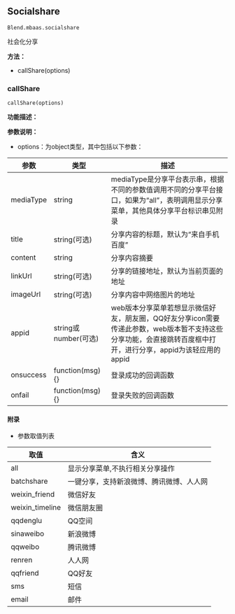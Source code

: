 ## Socialshare ##
    Blend.mbaas.socialshare

社会化分享

**方法：**

- callShare(options) 

<h3 class="socialshare"> callShare </h3>

    callShare(options)

**功能描述：**



**参数说明：**

- options：为object类型，其中包括以下参数：


参数 | 类型 | 描述
------------ | ------------- | ------------
mediaType | string | mediaType是分享平台表示串，根据不同的参数值调用不同的分享平台接口，如果为“all”，表明调用显示分享菜单，其他具体分享平台标识串见附录
title| string(可选) | 分享内容的标题，默认为“来自手机百度”
content | string | 分享内容摘要
linkUrl | string(可选) | 分享的链接地址，默认为当前页面的地址
imageUrl | string(可选) | 分享内容中网络图片的地址
appid | string或number(可选) | web版本分享菜单若想显示微信好友，朋友圈，QQ好友分享icon需要传递此参数，web版本暂不支持这些分享功能，会直接跳转百度框中打开，进行分享，appid为该轻应用的appid
onsuccess | function(msg){}  | 登录成功的回调函数
onfail | function(msg){}  | 登录失败的回调函数

#### 附录

- 参数取值列表

取值 | 含义
------------ | ------------
all | 显示分享菜单,不执行相关分享操作
batchshare | 一键分享，支持新浪微博、腾讯微博、人人网
weixin_friend | 微信好友
weixin_timeline | 微信朋友圈
qqdenglu | QQ空间
sinaweibo | 新浪微博
qqweibo | 腾讯微博
renren | 人人网
qqfriend | QQ好友
sms | 短信
email | 邮件